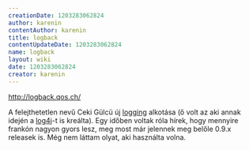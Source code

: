 ```yaml
---
creationDate: 1203283062824 
author: karenin 
contentAuthor: karenin 
title: logback 
contentUpdateDate: 1203283062824 
name: logback 
layout: wiki 
date: 1203283062824 
creator: karenin 
---
```

http://logback.qos.ch/

A felejthetetlen nevű Ceki Gülcü új [logging](Logging.html) alkotása (ő volt az aki annak idején a [log4j](log4j.html)-t is kreálta). Egy időben voltak róla hírek, hogy mennyire frankón nagyon gyors lesz, meg most már jelennek meg belőle 0.9.x releasek is. Még nem láttam olyat, aki használta volna.
